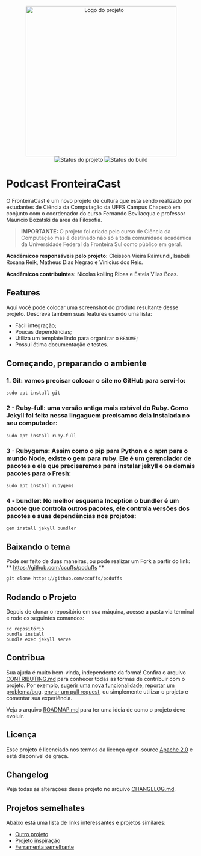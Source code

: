 <p align="center">
    <img width="400" height="400" src="http://uffs.cc/fronteiracast/img/fc_logos/new_logo_xml.png" title="Logo do projeto"><br />
    <img src="https://img.shields.io/maintenance/yes/2019?style=for-the-badge" title="Status do projeto">
    <img src="https://img.shields.io/travis/ccuffs/template?style=for-the-badge" title="Status do build">
</p>

# Podcast FronteiraCast

O FronteiraCast é um novo projeto de cultura que está sendo realizado por estudantes de Ciência da Computação da UFFS Campus Chapecó em conjunto com o coordenador do curso Fernando Bevilacqua e professor Maurício Bozatski da área da Filosofia.

> **IMPORTANTE:** O projeto foi criado pelo curso de Ciência da Computação mas é destinado não só a toda comunidade acadêmica da Universidade Federal da Fronteira Sul como público em geral.

**Acadêmicos responsáveis pelo projeto:** Cleisson Vieira Raimundi, Isabeli Rosana Reik, Matheus Dias Negrao e Vinicius dos Reis.

**Acadêmicos contribuintes:** Nicolas kolling Ribas e Estela Vilas Boas.

## Features

Aqui você pode colocar uma screenshot do produto resultante desse projeto. Descreva também suas features usando uma lista:

* Fácil integração;
* Poucas dependências;
* Utiliza um template lindo para organizar o `README`;
* Possui ótima documentação e testes.

## Começando, preparando o ambiente

### 1. Git: vamos precisar colocar o site no GitHub para servi-lo:

```
sudo apt install git
```

### 2 - Ruby-full: uma versão antiga mais estável do Ruby. Como Jekyll foi feita nessa lingaguem precisamos dela instalada no seu computador:

```
sudo apt install ruby-full
```

### 3 - Rubygems: Assim como o pip para Python e o npm para o mundo Node, existe o gem para ruby. Ele é um gerenciador de pacotes e ele que precisaremos para instalar jekyll e os demais pacotes para o Fresh:

```
sudo apt install rubygems
```

### 4 - bundler: No melhor esquema Inception o bundler é um pacote que controla outros pacotes, ele controla versões dos pacotes e suas dependências nos projetos:

```
gem install jekyll bundler
```

## Baixando o tema

Pode ser feito de duas maneiras, ou pode realizar um Fork a partir do link: ** https://github.com/ccuffs/poduffs **

```
git clone https://github.com/ccuffs/poduffs
```

## Rodando o Projeto

Depois de clonar o repositório em sua máquina, acesse a pasta via terminal e rode os seguintes comandos: 

```
cd repositório
bundle install
bundle exec jekyll serve
```


## Contribua

Sua ajuda é muito bem-vinda, independente da forma! Confira o arquivo [CONTRIBUTING.md](CONTRIBUTING.md) para conhecer todas as formas de contribuir com o projeto. Por exemplo, [sugerir uma nova funcionalidade](https://github.com/ccuffs/template/issues/new?assignees=&labels=&template=feature_request.md&title=), [reportar um problema/bug](https://github.com/ccuffs/template/issues/new?assignees=&labels=bug&template=bug_report.md&title=), [enviar um pull request](https://github.com/ccuffs/hacktoberfest/blob/master/docs/tutorial-pull-request.md), ou simplemente utilizar o projeto e comentar sua experiência.

Veja o arquivo [ROADMAP.md](ROADMAP.md) para ter uma ideia de como o projeto deve evoluir.


## Licença

Esse projeto é licenciado nos termos da licença open-source [Apache 2.0](https://choosealicense.com/licenses/apache-2.0/) e está disponível de graça.

## Changelog

Veja todas as alterações desse projeto no arquivo [CHANGELOG.md](CHANGELOG.md).

## Projetos semelhates

Abaixo está uma lista de links interessantes e projetos similares:

* [Outro projeto](https://github.com/projeto)
* [Projeto inspiração](https://github.com/projeto)
* [Ferramenta semelhante](https://github.com/projeto)
